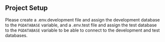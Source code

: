 ## Project Setup

Please create a .env.development file and assign the development database to the `PGDATABASE` variable, and a .env.test file and assign the test database to the `PGDATABASE` variable to be able to connect to the development and test databases.